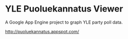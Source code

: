 # YLE Puoluekannatus Viewer

A Google App Engine project to graph YLE party poll data.

http://puoluekannatus.appspot.com/

